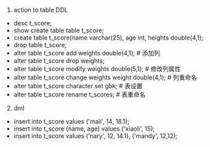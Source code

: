1. action to table DDL

* desc t_score;
* show create table table t_score;
* create table t_score(name varchar(25), age int, heights double(4,1);
* drop table t_score;
* alter table t_score add weights double(4,1); # 添加列
* alter table t_score drop weights;
* alter table t_score modify weights double(5,1); # 修改列属性
* alter table t_score change weights weight double(4,1); # 列重命名
* alter table t_score character set gbk; # 表设置
* alter table t_score rename t_scores; # 表重命名

2. dml

* insert into t_score values ('mali', 14, 18.1);
* insert into t_score (name, age) values ('xiaoli', 15);
* insert into t_score values ('nary', 12, 14.1), ('mandy', 12,12);
